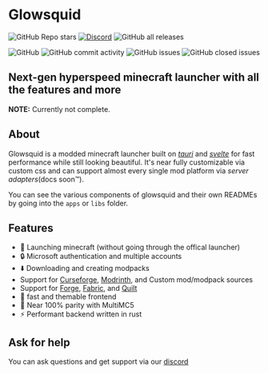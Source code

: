 # Glowsquid

<!-- badges -->

![GitHub Repo stars](https://img.shields.io/github/stars/glowsquid-launcher/glowsquid?style=for-the-badge)
[![Discord](https://img.shields.io/discord/805671785487007767?label=Discord&style=for-the-badge)](https://discord.gg/AzwR4KSJW4)
![GitHub all releases](https://img.shields.io/github/downloads/glowsquid-launcher/glowsquid/total?style=for-the-badge)

![GitHub](https://img.shields.io/github/license/glowsquid-launcher/glowsquid?style=for-the-badge)
![GitHub commit activity](https://img.shields.io/github/commit-activity/m/glowsquid-launcher/glowsquid?style=for-the-badge)
![GitHub issues](https://img.shields.io/github/issues/glowsquid-launcher/glowsquid?style=for-the-badge)
![GitHub closed issues](https://img.shields.io/github/issues-closed/glowsquid-launcher/glowsquid?style=for-the-badge)

## Next-gen hyperspeed minecraft launcher with all the features and more

**NOTE:** Currently not complete.

## About

Glowsquid is a modded minecraft launcher built on [_tauri_](https://tauri.studio/) and [_svelte_](https://svelte.dev/) for fast performance while still looking beautiful. It's near fully customizable via custom css and can support almost every single mod platform via _server adapters_(docs soon:tm:).

You can see the various components of glowsquid and their own READMEs by going into the `apps` or `libs` folder.

## Features

<!-- Emojis for style points -->

- :rocket: Launching minecraft (without going through the offical launcher)
- :lock: Microsoft authentication and multiple accounts
- :arrow_down: Downloading and creating modpacks
- Support for [Curseforge](https://www.curseforge.com/), [Modrinth](https://modrinth.com/), and Custom mod/modpack sources
- Support for [Forge](https://forums.minecraftforge.net/), [Fabric](https://fabricmc.net/), and [Quilt](https://quiltmc.org/)
- :wrench: fast and themable frontend
- :100: Near 100% parity with MultiMC5
- :zap: Performant backend written in rust

## Ask for help

You can ask questions and get support via our [discord](https://discord.gg/AzwR4KSJW4)

